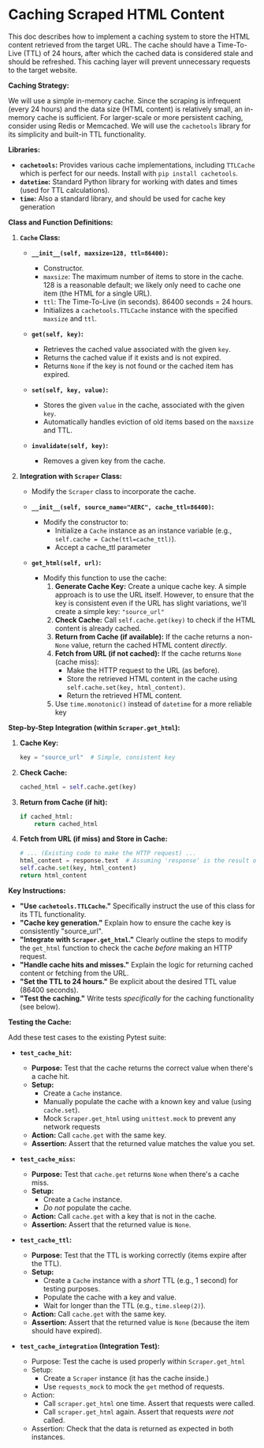 # Caching Scraped HTML Content

This doc describes how to implement a caching system to store the HTML content retrieved from the target URL. The cache should have a Time-To-Live (TTL) of 24 hours, after which the cached data is considered stale and should be refreshed. This caching layer will prevent unnecessary requests to the target website.

**Caching Strategy:**

We will use a simple in-memory cache. Since the scraping is infrequent (every 24 hours) and the data size (HTML content) is relatively small, an in-memory cache is sufficient.  For larger-scale or more persistent caching, consider using Redis or Memcached. We will use the `cachetools` library for its simplicity and built-in TTL functionality.

**Libraries:**

*   **`cachetools`:** Provides various cache implementations, including `TTLCache` which is perfect for our needs. Install with `pip install cachetools`.
*   **`datetime`:**  Standard Python library for working with dates and times (used for TTL calculations).
*   **`time`:** Also a standard library, and should be used for cache key generation

**Class and Function Definitions:**

1.  **`Cache` Class:**

    *   **`__init__(self, maxsize=128, ttl=86400)`:**
        *   Constructor.
        *   `maxsize`:  The maximum number of items to store in the cache.  128 is a reasonable default; we likely only need to cache one item (the HTML for a single URL).
        *   `ttl`: The Time-To-Live (in seconds).  86400 seconds = 24 hours.
        *   Initializes a `cachetools.TTLCache` instance with the specified `maxsize` and `ttl`.

    *   **`get(self, key)`:**
        *   Retrieves the cached value associated with the given `key`.
        *   Returns the cached value if it exists and is not expired.
        *   Returns `None` if the key is not found or the cached item has expired.

    *   **`set(self, key, value)`:**
        *   Stores the given `value` in the cache, associated with the given `key`.
        *   Automatically handles eviction of old items based on the `maxsize` and TTL.

    *   **`invalidate(self, key)`:**
        * Removes a given key from the cache.

2.  **Integration with `Scraper` Class:**

    *   Modify the `Scraper` class to incorporate the cache.

    *   **`__init__(self, source_name="AERC", cache_ttl=86400)`:**
        *   Modify the constructor to:
            *   Initialize a `Cache` instance as an instance variable (e.g., `self.cache = Cache(ttl=cache_ttl)`).
            *  Accept a cache_ttl parameter

    *   **`get_html(self, url)`:**
        *   Modify this function to use the cache:
            1.  **Generate Cache Key:** Create a unique cache key. A simple approach is to use the URL itself. However, to ensure that the key is consistent even if the URL has slight variations, we'll create a simple key: `"source_url"`
            2.  **Check Cache:** Call `self.cache.get(key)` to check if the HTML content is already cached.
            3.  **Return from Cache (if available):** If the cache returns a non-`None` value, return the cached HTML content *directly*.
            4.  **Fetch from URL (if not cached):** If the cache returns `None` (cache miss):
                *   Make the HTTP request to the URL (as before).
                *   Store the retrieved HTML content in the cache using `self.cache.set(key, html_content)`.
                *   Return the retrieved HTML content.
            5. Use `time.monotonic()` instead of `datetime` for a more reliable key

**Step-by-Step Integration (within `Scraper.get_html`):**

1.  **Cache Key:**
    ```python
    key = "source_url"  # Simple, consistent key
    ```

2.  **Check Cache:**

    ```python
    cached_html = self.cache.get(key)
    ```

3.  **Return from Cache (if hit):**

    ```python
    if cached_html:
        return cached_html
    ```

4.  **Fetch from URL (if miss) and Store in Cache:**

    ```python
    # ... (Existing code to make the HTTP request) ...
    html_content = response.text  # Assuming 'response' is the result of requests.get
    self.cache.set(key, html_content)
    return html_content
    ```
**Key Instructions:**

*   **"Use `cachetools.TTLCache`."**  Specifically instruct the use of this class for its TTL functionality.
*   **"Cache key generation."** Explain how to ensure the cache key is consistently "source_url".
*   **"Integrate with `Scraper.get_html`."**  Clearly outline the steps to modify the `get_html` function to check the cache *before* making an HTTP request.
*   **"Handle cache hits and misses."**  Explain the logic for returning cached content or fetching from the URL.
*   **"Set the TTL to 24 hours."** Be explicit about the desired TTL value (86400 seconds).
*   **"Test the caching."**  Write tests *specifically* for the caching functionality (see below).

**Testing the Cache:**

Add these test cases to the existing Pytest suite:

*   **`test_cache_hit`:**
    *   **Purpose:** Test that the cache returns the correct value when there's a cache hit.
    *   **Setup:**
        *   Create a `Cache` instance.
        *   Manually populate the cache with a known key and value (using `cache.set`).
        *   Mock `Scraper.get_html` using `unittest.mock` to prevent any network requests
    *   **Action:** Call `cache.get` with the same key.
    *   **Assertion:** Assert that the returned value matches the value you set.

*   **`test_cache_miss`:**
    *   **Purpose:** Test that `cache.get` returns `None` when there's a cache miss.
    *   **Setup:**
        *   Create a `Cache` instance.
        *   *Do not* populate the cache.
    *   **Action:** Call `cache.get` with a key that is not in the cache.
    *   **Assertion:** Assert that the returned value is `None`.

*   **`test_cache_ttl`:**
    *   **Purpose:** Test that the TTL is working correctly (items expire after the TTL).
    *   **Setup:**
        *   Create a `Cache` instance with a *short* TTL (e.g., 1 second) for testing purposes.
        *   Populate the cache with a key and value.
        *   Wait for longer than the TTL (e.g., `time.sleep(2)`).
    *   **Action:** Call `cache.get` with the same key.
    *   **Assertion:** Assert that the returned value is `None` (because the item should have expired).
*   **`test_cache_integration` (Integration Test):**
    *   Purpose: Test the cache is used properly within `Scraper.get_html`
    *   Setup:
        *   Create a `Scraper` instance (it has the cache inside.)
        *   Use `requests_mock` to mock the `get` method of requests.
    *   Action:
        *    Call `scraper.get_html` one time. Assert that requests were called.
        *    Call `scraper.get_html` again. Assert that requests *were not* called.
    *   Assertion: Check that the data is returned as expected in both instances.
